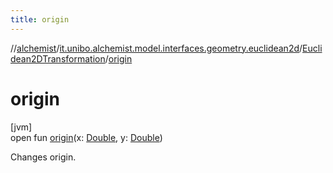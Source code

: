 ```yaml
---
title: origin
---
```

//[alchemist](../../../index.html)/[it.unibo.alchemist.model.interfaces.geometry.euclidean2d](../index.html)/[Euclidean2DTransformation](index.html)/[origin](origin.html)



# origin



[jvm]\
open fun [origin](origin.html)(x: [Double](https://kotlinlang.org/api/latest/jvm/stdlib/kotlin/-double/index.html), y: [Double](https://kotlinlang.org/api/latest/jvm/stdlib/kotlin/-double/index.html))



Changes origin.




